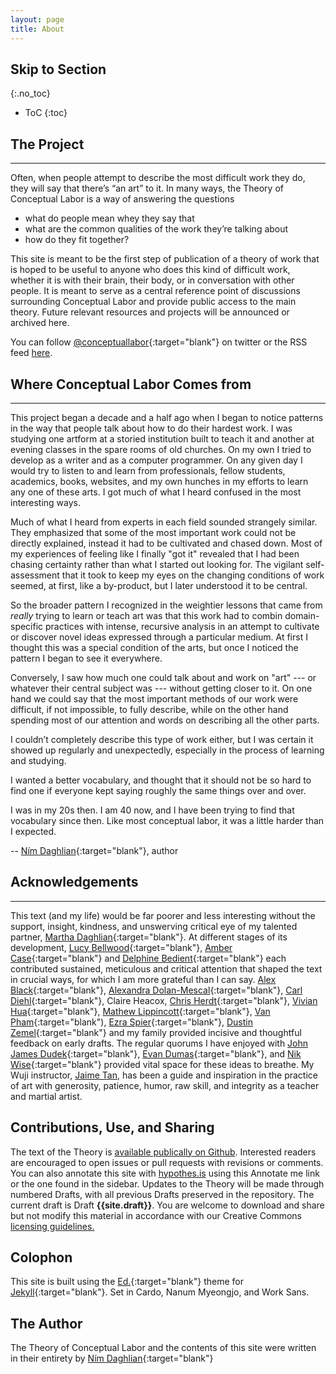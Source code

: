 ```yaml
---
layout: page
title: About
---
```


## Skip to Section
{:.no_toc}

* ToC
{:toc}


## The Project
---
Often, when people attempt to describe the most difficult work they do, they will say that there’s “an art” to it. In many ways, the Theory of Conceptual Labor is a way of answering the questions 

 * what do people mean whey they say that
 * what are the common qualities of the work they’re talking about
 * how do they fit together?

This site is meant to be the first step of publication of a theory of work that is hoped to be useful to anyone who does this kind of difficult work, whether it is with their brain, their body, or in conversation with other people. It is meant to serve as a central reference point of discussions surrounding Conceptual Labor and provide public access to the main theory. Future relevant resources and projects will be announced or archived here.

You can follow [@conceptuallabor](https://twitter.com/conceptuallabor){:target="blank"} on twitter or the RSS feed [here](/atom.xml).

## Where Conceptual Labor Comes from

---

This project began a decade and a half ago when I began to notice patterns in the way that people talk about how to do their hardest work. I was studying one artform at a storied institution built to teach it and another at evening classes in the spare rooms of old churches. On my own I tried to develop as a writer and as a computer programmer. On any given day I would try to listen to and learn from  professionals, fellow students, academics, books, websites, and my own hunches in my efforts to learn any one of these arts. I got much of what I heard confused in the most interesting ways.

Much of what I heard from experts in each field sounded strangely similar. They emphasized that some of the most important work could not be directly explained, instead it had to be cultivated and chased down. Most of my experiences of feeling like I finally "got it" revealed that I had been chasing certainty rather than what I started out looking for. The vigilant self-assessment that it took to keep my eyes on the changing conditions of work seemed, at first, like a by-product, but I later understood it to be central. 

So the broader pattern I recognized in the weightier lessons that came from *really* trying to learn or teach art was that this work had to combin domain-specific practices with intense, recursive analysis in an attempt to cultivate or discover novel ideas expressed through a particular medium. At first I thought this was a special condition of the arts, but once I noticed the pattern I began to see it everywhere. 

Conversely, I saw how much one could talk about and work on "art" --- or whatever their central subject was --- without getting closer to it. On one hand we could say that the most important methods of our work were difficult, if not impossible, to fully describe, while on the other hand spending most of our attention and words on describing all the other parts.
 
I couldn’t completely describe this type of work either, but I was certain it showed up regularly and unexpectedly, especially in the process of learning and studying. 

I wanted a better vocabulary, and thought that it should not be so hard to find one if everyone kept saying roughly the same things over and over.

I was in my 20s then. I am 40 now, and I have been trying to find that vocabulary since then. Like most conceptual labor, it was a little harder than I expected.

-- [Ním Daghlian](http://Daghlian.com){:target="blank"}, author

## Acknowledgements

--- 

This text (and my life) would be far poorer and less interesting without the support, insight, kindness, and unswerving critical eye of my talented partner, [Martha Daghlian](http://marthadaghlian.com){:target="blank"}. At different stages of its development, [Lucy Bellwood](https://lucybellwood.com){:target="blank"}, [Amber Case](http://caseorganic.com/){:target="blank"} and [Delphine Bedient](http://delphine.fail){:target="blank"} each contributed sustained, meticulous and critical attention that shaped the text in crucial ways, for which I am more grateful than I can say. [Alex Black](http://alexander.black){:target="blank"}, [Alexandra Dolan-Mescal](https://alexandradm.github.io/admart/){:target="blank"}, [Carl Diehl](https://www.electronicelsewhere.com){:target="blank"}, Claire Heacox, [Chris Herdt](https://osric.com/chris/){:target="blank"}, [Vivian Hua](http://vivianhua.com/){:target="blank"}, [Mathew Lippincott](https://www.headfullofair.com/){:target="blank"}, [Van Pham](http://arcada.xyz){:target="blank"), [Ezra Spier](https://ahhrrr.com/){:target="blank"}, [Dustin Zemel](https://www.dustinzemel.com/){:target="blank"} and my family provided incisive and thoughtful feedback on early drafts. The regular quorums I have enjoyed with [John James Dudek](http://funwithjohnjames.com/){:target="blank"}, [Evan Dumas](http://www.eedumas.com/){:target="blank"}, and [Nik Wise](http://nikolas.ws/){:target="blank"} provided vital space for these ideas to breathe. My Wuji instructor, [Jaime Tan](https://www.youtube.com/user/looooong/videos?view=0&sort=dd&shelf_id=0), has been a guide and inspiration in the practice of art with generosity, patience, humor, raw skill, and integrity as a teacher and martial artist.

## Contributions, Use, and Sharing

  <p>The text of the Theory is <a href="https://github.com/nimDaghlian/theory-of-conceptual-labor" target="_blank">available publically on Github</a>. Interested readers are encouraged to open issues or pull requests with revisions or comments. You can also annotate this site with <a href="https://hypothes.is/" target="_blank">hypothes.is</a> using this <span style='cursor:pointer;' onclick="javascript:var hypothesis = document.createElement('script'); hypothesis.setAttribute('src','https://hypothes.is/embed.js'); document.head.appendChild(hypothesis);"><a>Annotate me</a></span> link or the one found in the sidebar. Updates to the Theory will be made through numbered Drafts, with all previous Drafts preserved in the repository. The current draft is Draft <strong>{{site.draft}}</strong>. You are welcome to download and share but not modify this material in accordance with our Creative Commons <a href="{{ site.url }}/license-guidelines">licensing guidelines.</a></p>




##  Colophon

  This site is built using the [Ed.](https://elotroalex.github.io/ed/){:target="blank"} theme for [Jekyll](https://jekyllrb.com/){:target="blank"}. Set in Cardo, Nanum Myeongjo, and Work Sans.

## The Author

  The Theory of Conceptual Labor and the contents of this site were written in their entirety by [Ním Daghlian](http://wunnan.com){:target="blank"}
